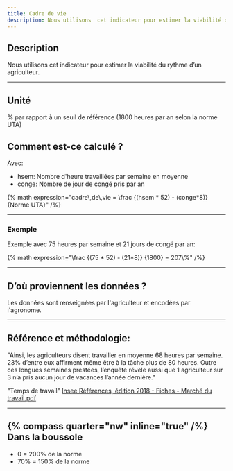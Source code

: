 ```yaml
---
title: Cadre de vie
description: Nous utilisons  cet indicateur pour estimer la viabilité du rythme d’un agriculteur
---
```


## Description

Nous utilisons cet indicateur pour estimer la viabilité du rythme d’un agriculteur.

---

## Unité

% par rapport à un seuil de référence (1800 heures par an selon la norme UTA)

## Comment est-ce calculé ?

Avec:

- hsem: Nombre d'heure travaillées par semaine en moyenne
- conge: Nombre de jour de congé pris par an

{% math expression="cadre\\,de\\,vie = \\frac {(hsem * 52) - (conge*8)} {Norme UTA}" /%}

---

### Exemple

Exemple avec 75 heures par semaine et 21 jours de congé par an:

{% math expression="\\frac {(75 * 52) - (21*8)} {1800} = 207\\%" /%}

---

## D’où proviennent les données ?

Les données sont renseignées par l'agriculteur et encodées par l'agronome.

---

## Référence et méthodologie:

"Ainsi, les agriculteurs disent travailler en moyenne 68 heures par semaine. 23% d’entre eux affirment même être à la tâche plus de 80 heures. Outre ces longues semaines prestées, l’enquête révèle aussi que 1 agriculteur sur 3 n’a pris aucun jour de vacances l’année dernière."

"Temps de travail" [Insee Références, édition 2018 - Fiches - Marché du travail.pdf](/references/Insee-marche-travail-2018.pdf)

---

## {% compass quarter="nw" inline="true" /%} Dans la boussole

- 0 = 200% de la norme
- 70% = 150% de la norme
